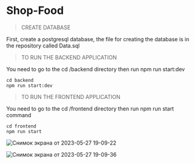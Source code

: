 # **Shop-Food**



>CREATE DATABASE



First, create a postgresql database, the file for creating the database is in the repository called Data.sql



>TO RUN THE BACKEND APPLICATION


You need to go to the 
cd /backend  directory
then run npm run start:dev

```
cd backend
npm run start:dev
```

>TO RUN THE FRONTEND APPLICATION


You need to go to the cd /frontend directory
then run npm run start command
```
cd frontend
npm run start
```




![Снимок экрана от 2023-05-27 19-09-22](https://github.com/andreypavlenco/shop-food/assets/78036875/c364ecae-8862-45b8-8654-152f7766d064)



![Снимок экрана от 2023-05-27 19-09-36](https://github.com/andreypavlenco/shop-food/assets/78036875/1a0646b6-8fbd-4978-b1dc-93fc52aaa144)



